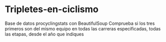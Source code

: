 # Tripletes-en-ciclismo
Base de datos procyclingstats con BeautifulSoup
Comprueba si los tres primeros son del mismo equipo en todas las carreras especificadas, todas las etapas, desde el año que indiques
